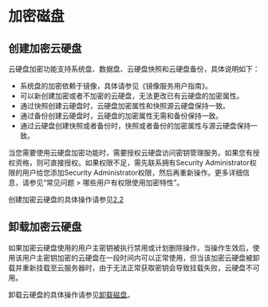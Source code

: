 # 加密磁盘<a name="ZH-CN_TOPIC_0081591979"></a>

## 创建加密云硬盘<a name="section56262670"></a>

云硬盘加密功能支持系统盘、数据盘、云硬盘快照和云硬盘备份，具体说明如下：

-   系统盘的加密依赖于镜像，具体请参见《镜像服务用户指南》。
-   可以新创建加密或者不加密的云硬盘，无法更改已有云硬盘的加密属性。
-   通过快照创建云硬盘时，云硬盘加密属性和快照源云硬盘保持一致。
-   通过备份创建云硬盘时，云硬盘的加密属性无需和备份保持一致。
-   通过云硬盘创建快照或者备份时，快照或者备份的加密属性与源云硬盘保持一致。

当您需要使用云硬盘加密功能时，需要授权云硬盘访问密钥管理服务。如果您有授权资格，则可直接授权。如果权限不足，需先联系拥有Security Administrator权限的用户给您添加Security Administrator权限，然后再重新操作。更多详细信息，请参见“常见问题 \> 哪些用户有权限使用加密特性”。

创建加密云硬盘的具体操作请参见[2.2 ](申请存储池.md)

## 卸载加密云硬盘<a name="section36601989"></a>

如果加密云硬盘使用的用户主密钥被执行禁用或计划删除操作，当操作生效后，使用该用户主密钥加密的云硬盘在一段时间内可以正常使用，但当该加密云硬盘被卸载并重新挂载至云服务器时，由于无法正常获取密钥会导致挂载失败，云硬盘不可用。

卸载云硬盘的具体操作请参见[卸载磁盘](卸载磁盘.md)。

